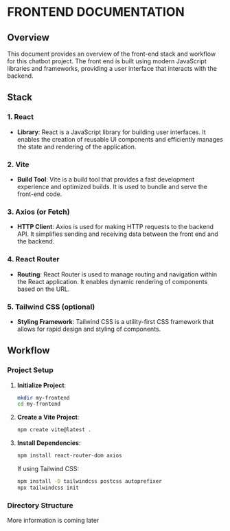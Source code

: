 # FRONTEND DOCUMENTATION

## Overview

This document provides an overview of the front-end stack and workflow for this chatbot project. The front end is built using modern JavaScript libraries and frameworks, providing a user interface that interacts with the backend.

## Stack

### 1. React

- **Library**: React is a JavaScript library for building user interfaces. It enables the creation of reusable UI components and efficiently manages the state and rendering of the application.

### 2. Vite

- **Build Tool**: Vite is a build tool that provides a fast development experience and optimized builds. It is used to bundle and serve the front-end code.

### 3. Axios (or Fetch)

- **HTTP Client**: Axios is used for making HTTP requests to the backend API. It simplifies sending and receiving data between the front end and the backend.

### 4. React Router

- **Routing**: React Router is used to manage routing and navigation within the React application. It enables dynamic rendering of components based on the URL.

### 5. Tailwind CSS (optional)

- **Styling Framework**: Tailwind CSS is a utility-first CSS framework that allows for rapid design and styling of components.

## Workflow

### Project Setup

1. **Initialize Project**:

   ```bash
   mkdir my-frontend
   cd my-frontend
   ```

2. **Create a Vite Project**:

   ```bash
   npm create vite@latest .
   ```

3. **Install Dependencies**:

   ```bash
   npm install react-router-dom axios
   ```

   If using Tailwind CSS:

   ```bash
   npm install -D tailwindcss postcss autoprefixer
   npx tailwindcss init
   ```

### Directory Structure

More information is coming later
